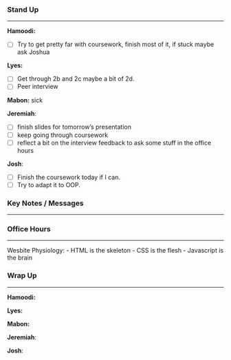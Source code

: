 
### Stand Up
___
__Hamoodi:__ 
- [ ] Try to get pretty far with coursework, finish most of it, if stuck maybe ask Joshua

__Lyes:__ 
- [ ] Get through 2b and 2c maybe a bit of 2d.
- [ ] Peer interview

__Mabon:__ sick

__Jeremiah__: 
- [ ] finish slides for tomorrow’s presentation
- [ ] keep going through coursework
- [ ] reflect a bit on the interview feedback to ask some stuff in the office hours

__Josh__: 
- [ ] Finish the coursework today if I can.
- [ ] Try to adapt it to OOP.

### Key Notes / Messages
___


### Office Hours
___

Wesbite Physiology:
	 - HTML is the skeleton
	 - CSS is the flesh
	 - Javascript is the brain


### Wrap Up
___
__Hamoodi:__ 

__Lyes:__ 

__Mabon:__ 

__Jeremiah__: 

__Josh__: 